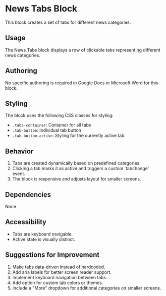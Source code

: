 # News Tabs Block

This block creates a set of tabs for different news categories.

## Usage

The News Tabs block displays a row of clickable tabs representing different news categories.

## Authoring

No specific authoring is required in Google Docs or Microsoft Word for this block.

## Styling

The block uses the following CSS classes for styling:
- `.tabs-container`: Container for all tabs
- `.tab-button`: Individual tab button
- `.tab-button.active`: Styling for the currently active tab

## Behavior

1. Tabs are created dynamically based on predefined categories.
2. Clicking a tab marks it as active and triggers a custom 'tabchange' event.
3. The block is responsive and adjusts layout for smaller screens.

## Dependencies

None

## Accessibility

- Tabs are keyboard navigable.
- Active state is visually distinct.

## Suggestions for Improvement

1. Make tabs data-driven instead of hardcoded.
2. Add aria labels for better screen reader support.
3. Implement keyboard navigation between tabs.
4. Add option for custom tab colors or themes.
5. Include a "More" dropdown for additional categories on smaller screens.